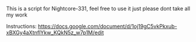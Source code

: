 This is a script for Nightcore-331, feel free to use it just please dont take all my work




Instructions: https://docs.google.com/document/d/1oj19gC5vkPkxub-xBXGy4aXtnflYkw_KQkN5z_w7p1M/edit

